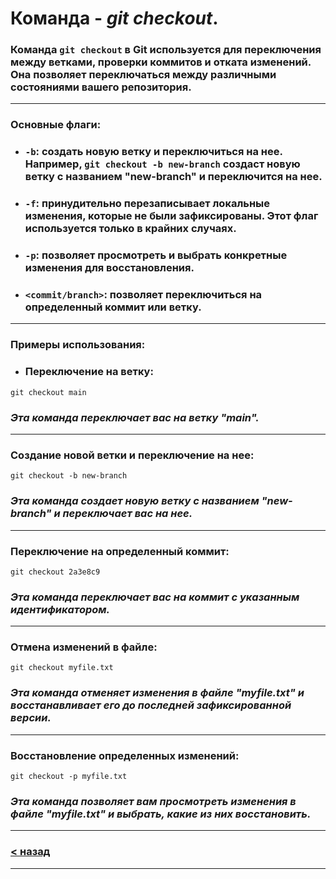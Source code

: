 # Команда - ***git checkout***.

### Команда ``git checkout`` в Git используется для переключения между ветками, проверки коммитов и отката изменений. Она позволяет переключаться между различными состояниями вашего репозитория.
---
### Основные флаги:

 + ### ``-b``: создать новую ветку и переключиться на нее. Например, ``git checkout -b new-branch`` создаст новую ветку с названием "new-branch" и переключится на нее.
+ ### ``-f``: принудительно перезаписывает локальные изменения, которые не были зафиксированы. Этот флаг используется только в крайних случаях.
+ ### ``-p``: позволяет просмотреть и выбрать конкретные изменения для восстановления.
+ ### ``<commit/branch>``: позволяет переключиться на определенный коммит или ветку.
---
### Примеры использования:

+ ### Переключение на ветку:

```bash=
git checkout main
```
### *Эта команда переключает вас на ветку "main".*
---

### Создание новой ветки и переключение на нее:

```bash=
git checkout -b new-branch
```
### *Эта команда создает новую ветку с названием "new-branch" и переключает вас на нее.*
---

### Переключение на определенный коммит:

```bash=
git checkout 2a3e8c9
```
### *Эта команда переключает вас на коммит с указанным идентификатором.*
---
### Отмена изменений в файле:
```bash=
git checkout myfile.txt
```
### *Эта команда отменяет изменения в файле "myfile.txt" и восстанавливает его до последней зафиксированной версии.*
---
### Восстановление определенных изменений:
```bash=
git checkout -p myfile.txt
```
### *Эта команда позволяет вам просмотреть изменения в файле "myfile.txt" и выбрать, какие из них восстановить.*
---
### [< назад](./readme.md)
---